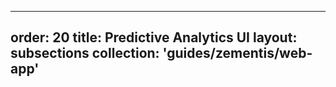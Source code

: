 
---
order: 20
title: Predictive Analytics UI
layout: subsections
collection: 'guides/zementis/web-app'
---

